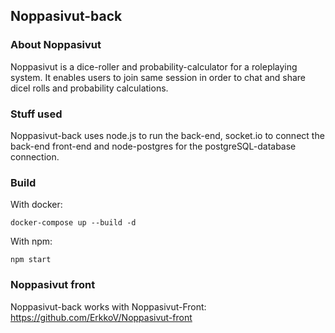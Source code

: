 ## Noppasivut-back

### About Noppasivut

Noppasivut is a dice-roller and probability-calculator for a roleplaying system. It enables users to join same session in order to chat and share dicel rolls and probability calculations.

### Stuff used

Noppasivut-back uses node.js to run the back-end, socket.io to connect the back-end front-end and node-postgres for the postgreSQL-database connection.

### Build

With docker:

```
docker-compose up --build -d
```

With npm:

```
npm start
```

### Noppasivut front

Noppasivut-back works with Noppasivut-Front:
https://github.com/ErkkoV/Noppasivut-front
